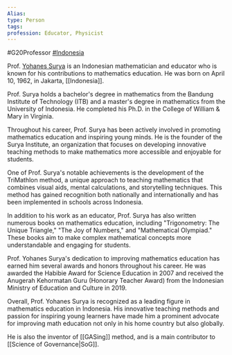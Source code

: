 ```yaml
---
Alias:
type: Person
tags:
profession: Educator, Physicist
---
```

#G20Professor [#Indonesia](app://obsidian.md/index.html#Indonesia)


Prof. [Yohanes Surya](https://www.wikiwand.com/en/Yohanes_Surya) is an Indonesian mathematician and educator who is known for his contributions to mathematics education. He was born on April 10, 1962, in Jakarta, [[Indonesia]].

Prof. Surya holds a bachelor's degree in mathematics from the Bandung Institute of Technology (ITB) and a master's degree in mathematics from the University of Indonesia. He completed his Ph.D. in the College of William & Mary in Virginia.

Throughout his career, Prof. Surya has been actively involved in promoting mathematics education and inspiring young minds. He is the founder of the Surya Institute, an organization that focuses on developing innovative teaching methods to make mathematics more accessible and enjoyable for students.

One of Prof. Surya's notable achievements is the development of the TriMathlon method, a unique approach to teaching mathematics that combines visual aids, mental calculations, and storytelling techniques. This method has gained recognition both nationally and internationally and has been implemented in schools across Indonesia.

In addition to his work as an educator, Prof. Surya has also written numerous books on mathematics education, including "Trigonometry: The Unique Triangle," "The Joy of Numbers," and "Mathematical Olympiad." These books aim to make complex mathematical concepts more understandable and engaging for students.

Prof. Yohanes Surya's dedication to improving mathematics education has earned him several awards and honors throughout his career. He was awarded the Habibie Award for Science Education in 2007 and received the Anugerah Kehormatan Guru (Honorary Teacher Award) from the Indonesian Ministry of Education and Culture in 2019.

Overall, Prof. Yohanes Surya is recognized as a leading figure in mathematics education in Indonesia. His innovative teaching methods and passion for inspiring young learners have made him a prominent advocate for improving math education not only in his home country but also globally.

He is also the inventor of [[GASing]] method, and is a main contributor to [[Science of Governance|SoG]].